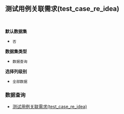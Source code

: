## 测试用例关联需求(test_case_re_idea) <!-- {docsify-ignore-all} -->



<br>
<p class="panel-title"><b>默认数据集</b></p>

* `否`

<p class="panel-title"><b>数据集类型</b></p>

* `数据查询`

<p class="panel-title"><b>选择列级别</b></p>

* `全部数据`




### 数据查询
  * [测试用例关联需求(test_case_re_idea)](module/Base/relation/query/test_case_re_idea)
